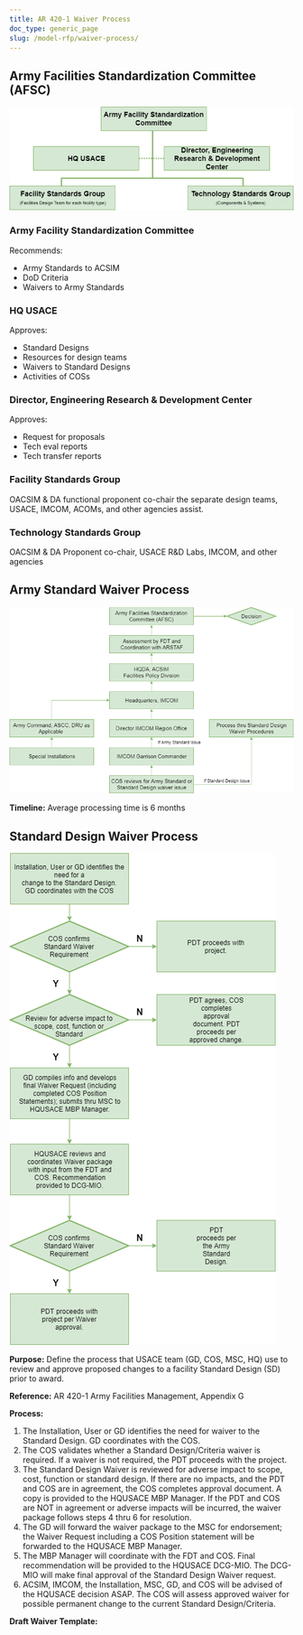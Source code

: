 ```yaml
---
title: AR 420-1 Waiver Process
doc_type: generic_page
slug: /model-rfp/waiver-process/
---
```


## Army Facilities Standardization Committee (AFSC)

![Army Facilities Standardization Committee Org Chart](./WaiverProcess3.png)

### Army Facility Standardization Committee

Recommends:

- Army Standards to ACSIM
- DoD Criteria
- Waivers to Army Standards

### HQ USACE

Approves:

- Standard Designs
- Resources for design teams
- Waivers to Standard Designs
- Activities of COSs

### Director, Engineering Research & Development Center

Approves:

- Request for proposals
- Tech eval reports
- Tech transfer reports

### Facility Standards Group

OACSIM & DA functional proponent co-chair the separate design teams, USACE, IMCOM, ACOMs, and other agencies assist.

### Technology Standards Group

OACSIM & DA Proponent co-chair, USACE R&D Labs, IMCOM, and other agencies

## Army Standard Waiver Process

![Army Standard Waiver Process Flow Chart](./WaiverProcess2.png)

**Timeline:** Average processing time is 6 months

## Standard Design Waiver Process

![Standard Design Waiver Process Flow Chart](./WaiverProcess1.png)

**Purpose:** Define the process that USACE team (GD, COS, MSC, HQ) use to review and approve proposed changes to a facility Standard Design (SD) prior to award.

**Reference:** AR 420-1 Army Facilities Management, Appendix G

**Process:**

1. The Installation, User or GD identifies the need for waiver to the Standard Design. GD coordinates
   with the COS.
2. The COS validates whether a Standard Design/Criteria waiver is required. If a waiver is not required,
   the PDT proceeds with the project.
3. The Standard Design Waiver is reviewed for adverse impact to scope, cost, function or standard
   design. If there are no impacts, and the PDT and COS are in agreement, the COS completes
   approval document. A copy is provided to the HQUSACE MBP Manager. If the PDT and COS
   are NOT in agreement or adverse impacts will be incurred, the waiver package follows steps 4 thru 6
   for resolution.
4. The GD will forward the waiver package to the MSC for endorsement; the Waiver Request including a
   COS Position statement will be forwarded to the HQUSACE MBP Manager.
5. The MBP Manager will coordinate with the FDT and COS. Final recommendation will be provided to
   the HQUSACE DCG-MIO. The DCG-MIO will make final approval of the Standard Design Waiver
   request.
6. ACSIM, IMCOM, the Installation, MSC, GD, and COS will be advised of the HQUSACE decision
   ASAP. The COS will assess approved waiver for possible permanent change to the current Standard
   Design/Criteria.

**Draft Waiver Template:**

```

```
